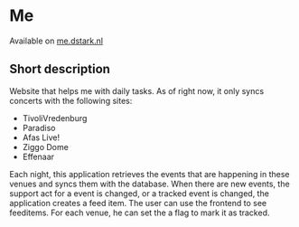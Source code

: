 # Me

Available on [me.dstark.nl](https://me.dstark.nl/ "me.dstark.nl")

## Short description

Website that helps me with daily tasks. As of right now, it only syncs concerts with the following sites:

* TivoliVredenburg
* Paradiso
* Afas Live!
* Ziggo Dome
* Effenaar

Each night, this application retrieves the events that are happening in these venues and syncs them with the database. When there are new events, the support act for a event is changed, or a tracked event is changed, the application creates a feed item. The user can use the frontend to see feeditems. For each venue, he can set the a flag to mark it as tracked.